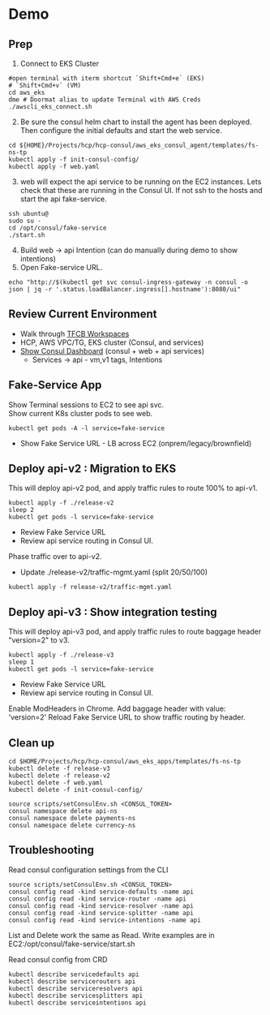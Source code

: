 # Demo

## Prep
1. Connect to EKS Cluster
```
#open terminal with iterm shortcut `Shift+Cmd+e` (EKS)
# `Shift+Cmd+v` (VM)
cd aws_eks
dme # Doormat alias to update Terminal with AWS Creds
./awscli_eks_connect.sh
```

2.  Be sure the consul helm chart to install the agent has been deployed.  Then configure the initial defaults and start the web service.
```
cd ${HOME}/Projects/hcp/hcp-consul/aws_eks_consul_agent/templates/fs-ns-tp
kubectl apply -f init-consul-config/
kubectl apply -f web.yaml
```

3. web will expect the api service to be running on the EC2 instances.  Lets check that these are running in the Consul UI.  If not ssh to the hosts and start the api fake-service.
```
ssh ubuntu@
sudo su -
cd /opt/consul/fake-service
./start.sh
```
4. Build web -> api Intention (can do manually during demo to show intentions)
4. Open Fake-service URL.
```
echo "http://$(kubectl get svc consul-ingress-gateway -n consul -o json | jq -r '.status.loadBalancer.ingress[].hostname'):8080/ui"
```


## Review Current Environment
* Walk through [TFCB Workspaces](https://app.terraform.io/app/presto-projects/workspaces)
* HCP, AWS VPC/TG, EKS cluster (Consul, and services)
* [Show Consul Dashboard](https://hcpc-cluster-presto.consul.328306de-41b8-43a7-9c38-ca8d89d06b07.aws.hashicorp.cloud/ui/~api-ns/hcpc-cluster-presto/services/api/intentions) (consul + web + api services)
  * Services -> api  - vm,v1 tags, Intentions

## Fake-Service App
Show Terminal sessions to EC2 to see api svc.  
Show current K8s cluster pods to see web.
```
kubectl get pods -A -l service=fake-service
```
* Show Fake Service URL - LB across EC2 (onprem/legacy/brownfield)


## Deploy api-v2 : Migration to EKS
This will deploy api-v2 pod, and apply traffic rules to route 100% to api-v1.
```
kubectl apply -f ./release-v2
sleep 2
kubectl get pods -l service=fake-service
```
* Review Fake Service URL
* Review api service routing in Consul UI.

Phase traffic over to api-v2.
* Update ./release-v2/traffic-mgmt.yaml (split 20/50/100)
```
kubectl apply -f release-v2/traffic-mgmt.yaml
```

## Deploy api-v3 : Show integration testing
This will deploy api-v3 pod, and apply traffic rules to route baggage header "version=2" to v3.
```
kubectl apply -f ./release-v3
sleep 1
kubectl get pods -l service=fake-service
```
* Review Fake Service URL
* Review api service routing in Consul UI.

Enable ModHeaders in Chrome.  Add baggage header with value: 'version=2'
Reload Fake Service URL to show traffic routing by header.

## Clean up
```
cd $HOME/Projects/hcp/hcp-consul/aws_eks_apps/templates/fs-ns-tp
kubectl delete -f release-v3
kubectl delete -f release-v2
kubectl delete -f web.yaml
kubectl delete -f init-consul-config/

source scripts/setConsulEnv.sh <CONSUL_TOKEN>
consul namespace delete api-ns
consul namespace delete payments-ns
consul namespace delete currency-ns
```

## Troubleshooting
Read consul configuration settings from the CLI
```
source scripts/setConsulEnv.sh <CONSUL_TOKEN>
consul config read -kind service-defaults -name api
consul config read -kind service-router -name api
consul config read -kind service-resolver -name api
consul config read -kind service-splitter -name api
consul config read -kind service-intentions -name api
```
List and Delete work the same as Read.
Write examples are in EC2:/opt/consul/fake-service/start.sh

Read consul config from CRD
```
kubectl describe servicedefaults api
kubectl describe servicerouters api
kubectl describe serviceresolvers api
kubectl describe servicesplitters api
kubectl describe serviceintentions api
```
